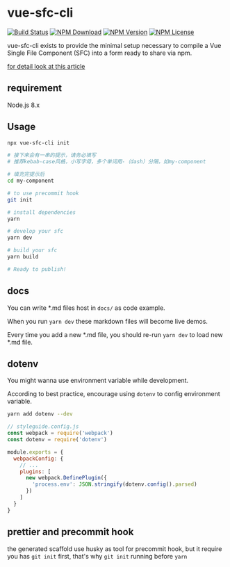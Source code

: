# vue-sfc-cli

[![Build Status](https://travis-ci.com/FEMessage/vue-sfc-cli.svg?branch=master)](https://travis-ci.com/FEMessage/vue-sfc-cli)
[![NPM Download](https://img.shields.io/npm/dm/vue-sfc-cli.svg)](https://www.npmjs.com/package/vue-sfc-cli)
[![NPM Version](https://img.shields.io/npm/v/vue-sfc-cli.svg)](https://www.npmjs.com/package/vue-sfc-cli)
[![NPM License](https://img.shields.io/npm/l/vue-sfc-cli.svg)](https://github.com/FEMessage/vue-sfc-cli/blob/master/LICENSE)

vue-sfc-cli exists to provide the minimal setup necessary to compile a Vue Single File Component (SFC) into a form ready to share via npm.

[for detail look at this article](https://github.com/levy9527/blog/issues/2)

## requirement
Node.js 8.x

## Usage
```bash
npx vue-sfc-cli init

# 接下来会有一串的提示，请务必填写
# 推荐kebab-case风格，小写字母，多个单词用-（dash）分隔，如my-component

# 填充完提示后
cd my-component

# to use precommit hook
git init

# install dependencies
yarn

# develop your sfc 
yarn dev

# build your sfc
yarn build

# Ready to publish!
```

## docs

You can write *.md files host in `docs/` as code example.

When you run `yarn dev` these markdown files will become live demos.

Every time you add a new *.md file, you should re-run `yarn dev` to load new *.md file.

## dotenv

You might wanna use environment variable while development. 

According to best practice, encourage using `dotenv` to config environment variable.

```sh
yarn add dotenv --dev
```

```js
// styleguide.config.js
const webpack = require('webpack')
const dotenv = require('dotenv')

module.exports = {
  webpackConfig: {
    // ...
    plugins: [
      new webpack.DefinePlugin({
        'process.env': JSON.stringify(dotenv.config().parsed)
      })
    ]
  }
}
```

## prettier and precommit hook

the generated scaffold use husky as tool for precommit hook, but it require you has `git init` first, that's why `git init` running before
`yarn`


